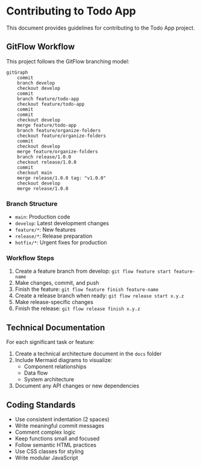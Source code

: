 # Contributing to Todo App

This document provides guidelines for contributing to the Todo App project.

## GitFlow Workflow

This project follows the GitFlow branching model:

```mermaid
gitGraph
    commit
    branch develop
    checkout develop
    commit
    branch feature/todo-app
    checkout feature/todo-app
    commit
    commit
    checkout develop
    merge feature/todo-app
    branch feature/organize-folders
    checkout feature/organize-folders
    commit
    checkout develop
    merge feature/organize-folders
    branch release/1.0.0
    checkout release/1.0.0
    commit
    checkout main
    merge release/1.0.0 tag: "v1.0.0"
    checkout develop
    merge release/1.0.0
```

### Branch Structure
- `main`: Production code
- `develop`: Latest development changes
- `feature/*`: New features
- `release/*`: Release preparation
- `hotfix/*`: Urgent fixes for production

### Workflow Steps
1. Create a feature branch from develop: `git flow feature start feature-name`
2. Make changes, commit, and push
3. Finish the feature: `git flow feature finish feature-name`
4. Create a release branch when ready: `git flow release start x.y.z`
5. Make release-specific changes
6. Finish the release: `git flow release finish x.y.z`

## Technical Documentation

For each significant task or feature:

1. Create a technical architecture document in the `docs` folder
2. Include Mermaid diagrams to visualize:
   - Component relationships
   - Data flow
   - System architecture
3. Document any API changes or new dependencies

## Coding Standards

- Use consistent indentation (2 spaces)
- Write meaningful commit messages
- Comment complex logic
- Keep functions small and focused
- Follow semantic HTML practices
- Use CSS classes for styling
- Write modular JavaScript